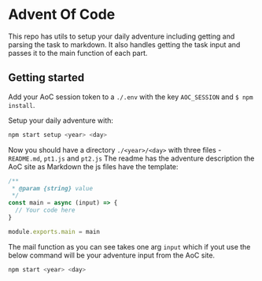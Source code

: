 # Advent Of Code

This repo has utils to setup your daily adventure including getting
and parsing the task to markdown. It also handles getting the task input
and passes it to the main function of each part.

## Getting started

Add your AoC session token to a `./.env` with the key `AOC_SESSION`
and `$ npm install`.

Setup your daily adventure with:
```bash
npm start setup <year> <day>
```

Now you should have a directory `./<year>/<day>`
with three files - `README.md`, `pt1.js` and `pt2.js`
The readme has the adventure description the AoC site as Markdown
the js files have the template:
```javascript
/**
 * @param {string} value
 */
const main = async (input) => {
  // Your code here
}

module.exports.main = main
```

The mail function as you can see takes one arg `input` which
if yout use the below command will be your adventure input from
the AoC site.

```bash
npm start <year> <day>
```
